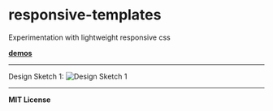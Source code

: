 # responsive-templates
Experimentation with lightweight responsive css

**[demos](http://jdh11235.github.io/responsive-templates)**

___

Design Sketch 1:
![Design Sketch 1](https://raw.githubusercontent.com/jdh11235/responsive-templates/gh-pages/DesignSketch1.jpeg)

___

**MIT License**
